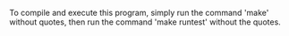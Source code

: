 To compile and execute this program, simply run the command 'make' without quotes, then run the command 'make runtest' without the quotes.
